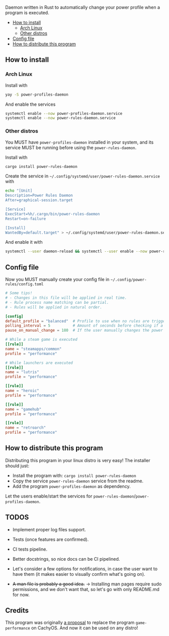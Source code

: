 Daemon written in Rust to automatically change your power profile when a program is executed.

- [How to install](#how-to-install)
  - [Arch Linux](#arch-linux)
  - [Other distros](#other-distros)
- [Config file](#config-file)
- [How to distribute this program](#how-to-distribute-this-program)

## How to install
### Arch Linux
Install with
```sh
yay -S power-profiles-daemon
```

And enable the services
```sh
systemctl enable --now power-profiles-daemon.service
systemctl enable --now power-rules-daemon.service
```

### Other distros
You MUST have `power-profiles-daemon` installed in your system, and its service MUST be running before using the `power-rules-daemon`.

Install with
```sh
cargo install power-rules-daemon
```

Create the service in `~/.config/systemd/user/power-rules-daemon.service` with 

```sh
echo "[Unit]
Description=Power Rules Daemon
After=graphical-session.target

[Service]
ExecStart=%h/.cargo/bin/power-rules-daemon
Restart=on-failure

[Install]
WantedBy=default.target" > ~/.config/systemd/user/power-rules-daemon.service
```

And enable it with

```sh
systemctl --user daemon-reload && systemctl --user enable --now power-rules-daemon.service
```

## Config file
Now you MUST manually create your config file in `~/.config/power-rules/config.toml`

```toml
# Some tips!
# - Changes in this file will be applied in real time.
# - Rule process name matching can be partial.
# - Rules will be applied in natural order.

[config]
default_profile = "balanced"  # Profile to use when no rules are triggered atm.
polling_interval = 5          # Amount of seconds before checking if a rule is triggered.
pause_on_manual_change = 180  # If the user manually changes the power profile (through the desktop environment gui, for example), the daemon is paused for n minutes.

# While a steam game is executed
[[rule]]
name = "steamapps/common"
profile = "performance"

# While launchers are executed
[[rule]]
name = "lutris"
profile = "performance"

[[rule]]
name = "heroic"
profile = "performance"

[[rule]]
name = "gamehub"
profile = "performance"

[[rule]]
name = "retroarch"
profile = "performance"
```
  
## How to distribute this program
Distributing this program in your linux distro is very easy! The installer should just:

- Install the program with: `cargo install power-rules-daemon`
- Copy the service `power-rules-daemon` service from the readme.
- Add the program `power-profiles-daemon` as dependency.

Let the users enable/start the services for `power-rules-daemon`/`power-profiles-daemon`.

## TODOS
- Implement proper log files support.
- Tests (once features are confirmed).
- CI tests pipeline.
- Better docstrings, so nice docs can be CI pipelined.

- Let's consider a few options for notifications, in case the user want to have them (it makes easier to visually confirm what's going on).
- ~~A man file is probably a good idea.~~ → Installing man pages require sudo permissions, and we don't want that, so let's go with only README.md for now.

## Credits
This program was originally [a proposal](https://github.com/CachyOS/CachyOS-Settings/pull/157) to replace the program `game-performance` on CachyOS. And now it can be used on any distro!
